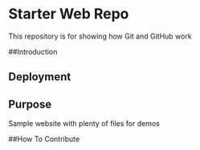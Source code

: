 # Starter Web Repo

This repository is for showing how Git and GitHub work

##Introduction

## Deployment

## Purpose

Sample website with plenty of files for demos

##How To Contribute